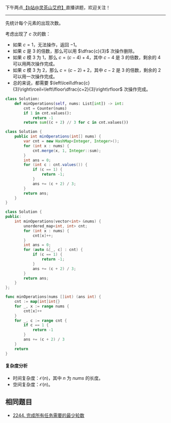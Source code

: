 下午两点[【b站@灵茶山艾府】](https://b23.tv/JMcHRRp)直播讲题，欢迎关注！

---

先统计每个元素的出现次数。

考虑出现了 $c$ 次的数：

- 如果 $c=1$，无法操作，返回 $-1$。
- 如果 $c$ 是 $3$ 的倍数，那么可以用 $\dfrac{c}{3}$ 次操作删除。
- 如果 $c$ 模 $3$ 为 $1$，那么 $c=(c-4)+4$，其中 $c-4$ 是 $3$ 的倍数，剩余的 $4$ 可以用两次操作完成。
- 如果 $c$ 模 $3$ 为 $2$，那么 $c=(c-2)+2$，其中 $c-2$ 是 $3$ 的倍数，剩余的 $2$ 可以用一次操作完成。
- 总的来说，都需要 $\left\lceil\dfrac{c}{3}\right\rceil=\left\lfloor\dfrac{c+2}{3}\right\rfloor$ 次操作完成。

```py [sol-Python3]
class Solution:
    def minOperations(self, nums: List[int]) -> int:
        cnt = Counter(nums)
        if 1 in cnt.values():
            return -1
        return sum((c + 2) // 3 for c in cnt.values())
```

```java [sol-Java]
class Solution {
    public int minOperations(int[] nums) {
        var cnt = new HashMap<Integer, Integer>();
        for (int x : nums) {
            cnt.merge(x, 1, Integer::sum);
        }
        int ans = 0;
        for (int c : cnt.values()) {
            if (c == 1) {
                return -1;
            }
            ans += (c + 2) / 3;
        }
        return ans;
    }
}
```

```cpp [sol-C++]
class Solution {
public:
    int minOperations(vector<int> &nums) {
        unordered_map<int, int> cnt;
        for (int x : nums) {
            cnt[x]++;
        }
        int ans = 0;
        for (auto &[_, c] : cnt) {
            if (c == 1) {
                return -1;
            }
            ans += (c + 2) / 3;
        }
        return ans;
    }
};
```

```go [sol-Go]
func minOperations(nums []int) (ans int) {
	cnt := map[int]int{}
	for _, x := range nums {
		cnt[x]++
	}
	for _, c := range cnt {
		if c == 1 {
			return -1
		}
		ans += (c + 2) / 3
	}
	return
}
```

#### 复杂度分析

- 时间复杂度：$\mathcal{O}(n)$，其中 $n$ 为 $\textit{nums}$ 的长度。
- 空间复杂度：$\mathcal{O}(n)$。

## 相同题目

- [2244. 完成所有任务需要的最少轮数](https://leetcode.cn/problems/minimum-rounds-to-complete-all-tasks/)
